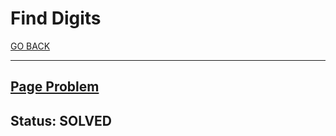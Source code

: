 # Find Digits

[GO BACK](../README.md)

___

## [Page Problem](https://www.hackerrank.com/challenges/find-digits/problem)

## Status: SOLVED
